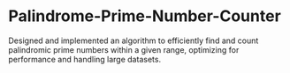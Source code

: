# Palindrome-Prime-Number-Counter
Designed and implemented an algorithm to efficiently find and count palindromic prime numbers within a given range, optimizing for performance and handling large datasets.
